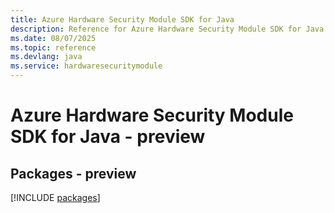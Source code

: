 ```yaml
---
title: Azure Hardware Security Module SDK for Java
description: Reference for Azure Hardware Security Module SDK for Java
ms.date: 08/07/2025
ms.topic: reference
ms.devlang: java
ms.service: hardwaresecuritymodule
---
```

# Azure Hardware Security Module SDK for Java - preview
## Packages - preview
[!INCLUDE [packages](hardware-security-module-index.md)]